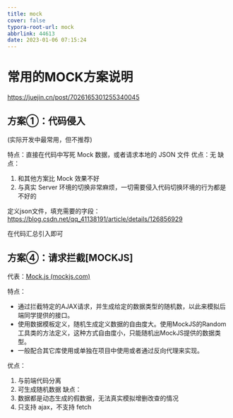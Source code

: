 ```yaml
---
title: mock
cover: false
typora-root-url: mock
abbrlink: 44613
date: 2023-01-06 07:15:24
---
```


# 常用的MOCK方案说明

https://juejin.cn/post/7026165301255340045

## 方案①：代码侵入

 (实际开发中最常用，但不推荐)

特点：直接在代码中写死 Mock 数据，或者请求本地的 JSON 文件
优点：无
缺点：

1. 和其他方案比 Mock 效果不好
2. 与真实 Server 环境的切换非常麻烦，一切需要侵入代码切换环境的行为都是不好的



定义json文件，填充需要的字段：https://blog.csdn.net/qq_41138191/article/details/126856929

在代码汇总引入即可

## 方案④：请求拦截[MOCKJS]

代表：[Mock.js (mockjs.com)](http://mockjs.com/)

特点：

- 通过拦截特定的AJAX请求，并生成给定的数据类型的随机数，以此来模拟后端同学提供的接口。
- 使用数据模板定义，随机生成定义数据的自由度大。使用MockJS的Random工具类的方法定义，这种方式自由度小，只能随机出MockJS提供的数据类型。
- 一般配合其它库使用或单独在项目中使用或者通过反向代理来实现。



优点：

1. 与前端代码分离
2. 可生成随机数据 缺点：
3. 数据都是动态生成的假数据，无法真实模拟增删改查的情况
4. 只支持 ajax，不支持 fetch









